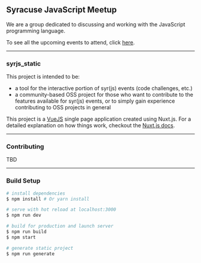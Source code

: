 ## Syracuse JavaScript Meetup

We are a group dedicated to discussing and working with the JavaScript programming language.

To see all the upcoming events to attend, click [here](https://www.meetup.com/Syracuse-Software-Development-Meetup/events/).

---

### syrjs_static

This project is intended to be:

 - a tool for the interactive portion of syr(js) events (code challenges, etc.)
 - a community-based OSS project for those who want to contribute to the features available for syr(js) events, or to simply gain experience contributing to OSS projects in general

This project is a [VueJS](https://vuejs.org/) single page application created using Nuxt.js. For a detailed explanation on how things work, checkout the [Nuxt.js docs](https://github.com/nuxt/nuxt.js).

---

### Contributing

TBD

---

### Build Setup

``` bash
# install dependencies
$ npm install # Or yarn install

# serve with hot reload at localhost:3000
$ npm run dev

# build for production and launch server
$ npm run build
$ npm start

# generate static project
$ npm run generate
```


